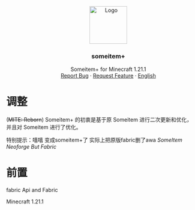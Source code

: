 <dir>
<div align="center">
    <a href="https://github.com/oneachina/MITE-Reborn/">
        <img src="images/logo.png" alt="Logo" width="100" height="100">
        </a>

<h3 align="center">someitem+</h3>
    
<p align="center">
Someitem+ for Minecraft 1.21.1
    <br />
    <a href="https://github.com/oneachina/SomeitemPlus/issues">Report Bug</a>
    ·
    <a href="https://github.com/oneachina/SomeitemPlus/issues">Request Feature</a>
    ·
    <a href="https://github.com/oneachina/SomeitemPlus/blob/master/README.md">English</a>
</p>

</dir>

# 调整
(~~MITE: Reborn~~) Someitem+ 的初衷是基于原 Someitem 进行二次更新和优化，并且对 Someitem 进行了优化。

特别提示：嘻嘻 变成someitem+了 实际上把原版fabric删了awa
_SomeItem Neoforge But Fabric_

# 前置
fabric Api and Fabric

Minecraft 1.21.1
